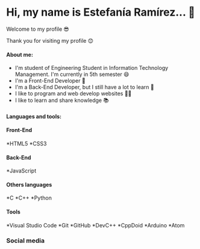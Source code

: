# Hi, my name is Estefanía Ramírez... 👋
Welcome to my profile 😎

Thank you for visiting my profile 😊

#### About me:

* I'm student of Engineering Student in Information Technology Management. I'm currently in 5th semester 😄
* I'm a Front-End Developer 📳
* I'm a Back-End Developer, but I still have a lot to learn 📲
* I like to program and web develop websites 👩‍💻
* I like to learn and share knowledge 📚

#### Languages and tools:

<h4>Front-End</h4>
*HTML5
*CSS3

<h4>Back-End</h4>
*JavaScript

<h4>Others languages</h4>
*C
*C++
*Python

<h4>Tools</h4>
*Visual Studio Code
*Git
*GitHub
*DevC++
*CppDoid
*Arduino
*Atom

### Social media
